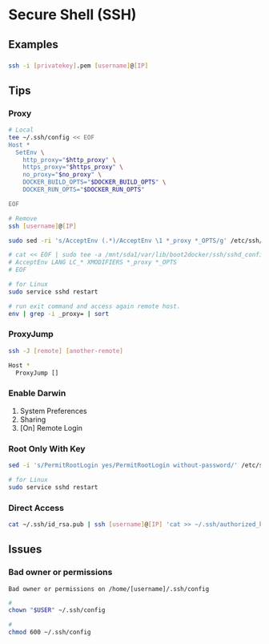 # Secure Shell (SSH)

## Examples

###

```sh
ssh -i [privatekey].pem [username]@[IP]
```

## Tips

### Proxy

```sh
# Local
tee ~/.ssh/config << EOF
Host *
  SetEnv \
    http_proxy="$http_proxy" \
    https_proxy="$https_proxy" \
    no_proxy="$no_proxy" \
    DOCKER_BUILD_OPTS="$DOCKER_BUILD_OPTS" \
    DOCKER_RUN_OPTS="$DOCKER_RUN_OPTS"

EOF

# Remove
ssh [username]@[IP]

sudo sed -ri 's/AcceptEnv (.*)/AcceptEnv \1 *_proxy *_OPTS/g' /etc/ssh/sshd_config

# cat << EOF | sudo tee -a /mnt/sda1/var/lib/boot2docker/ssh/sshd_config
# AcceptEnv LANG LC_* XMODIFIERS *_proxy *_OPTS
# EOF

# for Linux
sudo service sshd restart
```

```sh
# run exit command and access again remote host.
env | grep -i _proxy= | sort
```

### ProxyJump

```sh
ssh -J [remote] [another-remote]
```

```sh
Host *
  ProxyJump []
```

### Enable Darwin

1. System Preferences
2. Sharing
3. \[On] Remote Login

### Root Only With Key

```sh
sed -i 's/PermitRootLogin yes/PermitRootLogin without-password/' /etc/ssh/sshd_config
```

```sh
# for Linux
sudo service sshd restart
```

### Direct Access

```sh
cat ~/.ssh/id_rsa.pub | ssh [username]@[IP] 'cat >> ~/.ssh/authorized_keys'
```

<!-- ###

```sh
sudo sed -i '/^Port 22.*/a Port 8000' /etc/ssh/sshd_config

sudo systemctl restart sshd
``` -->

## Issues

### Bad owner or permissions

```log
Bad owner or permissions on /home/[username]/.ssh/config
```

```sh
#
chown "$USER" ~/.ssh/config

#
chmod 600 ~/.ssh/config
```
